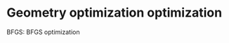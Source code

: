 Geometry optimization optimization 
=================================================

BFGS: BFGS optimization
